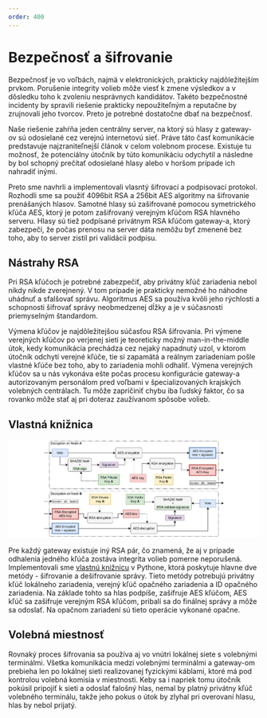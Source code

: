 ```yaml
---
order: 400
---
```


# Bezpečnosť a šifrovanie

Bezpečnosť je vo voľbách, najmä v elektronických, prakticky najdôležitejším prvkom. Porušenie integrity volieb môže viesť k zmene výsledkov a v dôsledku toho k zvoleniu nesprávnych kandidátov. Takéto bezpečnostné incidenty by spravili riešenie prakticky nepoužiteľným a reputačne by zrujnovali jeho tvorcov. Preto je potrebné dostatočne dbať na bezpečnosť.

Naše riešenie zahŕňa jeden centrálny server, na ktorý sú hlasy z gateway-ov sú odosielané cez verejnú internetovú sieť. Práve táto časť komunikácie predstavuje najzraniteľnejší článok v celom volebnom procese. Existuje tu možnosť, že potenciálny útočník by túto komunikáciu odychytil a následne by bol schopný prečítať odosielané hlasy alebo v horšom prípade ich nahradiť inými.

Preto sme navhrli a implementovali vlasntý šifrovací a podpisovací protokol. Rozhodli sme sa použiť 4096bit RSA a 256bit AES algoritmy na šifrovanie prenášaných hlasov. Samotné hlasy sú zašifrované pomocou symetrického kľúča AES, ktorý je potom zašifrovaný verejným kľúčom RSA hlavného serveru. Hlasy sú tiež podpísané privátnym RSA kľúčom gateway-a, ktorý zabezpečí, že počas prenosu na server dáta nemôžu byť zmenené bez toho, aby to server zistil pri validácii podpisu.

## Nástrahy RSA

Pri RSA kľúčoch je potrebné zabezpečiť, aby privátny kľúč zariadenia nebol nikdy nikde zverejnený. V tom prípade je prakticky nemožné ho náhodne uhádnuť a sfalšovať správu.
Algoritmus AES sa používa kvôli jeho rýchlosti a schopnosti šifrovať správy neobmedzenej dĺžky a je v súčasnosti priemyselným štandardom.

Výmena kľúčov je najdôležitejšou súčasťou RSA šifrovania. Pri výmene verejných kľúčov po verjenej sieti je teoreticky možný man-in-the-middle útok, kedy komunikácia prechádza cez nejaký napadnutý uzol, v ktorom útočník odchytí verejné kľúče, tie si zapamätá a reálnym zariadeniam pošle vlastné kľúče bez toho, aby to zariadenia mohli odhaliť. Výmena verejných kľúčov sa u nás vykonáva ešte počas procesu konfigurácie gateway-a autorizovaným personálom pred voľbami v špecializovaných krajských volebných centrálach. Tu môže zapríčiniť chybu iba ľudský faktor, čo sa rovanko môže stať aj pri doteraz zaužívanom spôsobe volieb.

## Vlastná knižnica

![](/assets/images/encryption.png)

Pre každý gateway existuje iný RSA pár, čo znamená, že aj v prípade odhalenia jedného kľúča zostáva integrita volieb pomerne neporušená. Implementovali sme [vlastnú knižnicu](https://pypi.org/project/electiersa/) v Pythone, ktorá poskytuje hlavne dve metódy - šifrovanie a dešifrovanie správy. Tieto metódy potrebujú privátny kľúč lokálneho zariadenia, verejný kľúč opačného zariadenia a ID opačného zariadenia. Na základe tohto sa hlas podpíše, zašifruje AES kľúčom, AES kľúč sa zašifruje verejným RSA kľúčom, pribalí sa do finálnej správy a môže sa odoslať. Na opačnom zariadení sú tieto operácie vykonané opačne.

## Volebná miestnosť

Rovnaký proces šifrovania sa používa aj vo vnútri lokálnej siete s volebnými terminálmi. Všetka komunikácia medzi volebnými terminálmi a gateway-om prebieha len po lokálnej sieti realizovanej fyzickými káblami, ktoré má pod kontrolou volebná komisia v miestnosti. Keby sa i napriek tomu útočník pokúsil pripojiť k sieti a odoslať falošný hlas, nemal by platný privátny kľúč volebného terminálu, takže jeho pokus o útok by zlyhal pri overovaní hlasu, hlas by nebol prijatý.
